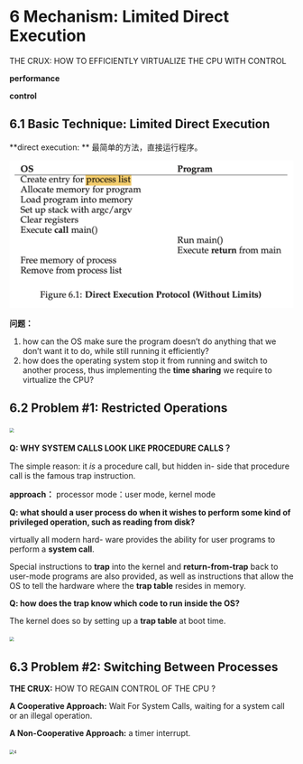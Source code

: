 # 6 Mechanism: Limited Direct Execution

THE CRUX: HOW TO EFFICIENTLY VIRTUALIZE THE CPU WITH CONTROL

**performance** 

**control** 

## 6.1 Basic Technique: Limited Direct Execution

**direct execution: ** 最简单的方法，直接运行程序。

<img src="imgs/1.png" alt="1" style="zoom:50%;" />

**问题：**

1. how can the OS make sure the program doesn’t do anything that we don’t want it to do, while still running it efficiently?
2. how does the operating system stop it from running and switch to another process, thus implementing the **time sharing** we require to virtualize the CPU?

## 6.2 Problem #1: Restricted Operations

<img src="/Volumes/Macintosh HD - Data/Github/OSTEP/cpu-mechanisms/imgs/2.png" style="zoom:50%;" />

**Q: WHY SYSTEM CALLS LOOK LIKE PROCEDURE CALLS？**

The simple reason: it *is* a procedure call, but hidden in- side that procedure call is the famous trap instruction.

**approach：** processor mode：user mode, kernel mode

**Q: what should a user process do when it wishes to perform some kind of privileged operation, such as reading from disk?**

virtually all modern hard- ware provides the ability for user programs to perform a **system call**.

Special instructions to **trap** into the kernel and **return-from-trap** back to user-mode programs are also provided, as well as instructions that allow the OS to tell the hardware where the **trap table** resides in memory.

**Q: how does the trap know which code to run inside the OS?**

The kernel does so by setting up a **trap table** at boot time.

<img src="/Volumes/Macintosh HD - Data/Github/OSTEP/cpu-mechanisms/imgs/3.png" style="zoom:50%;" />

## 6.3 Problem #2: Switching Between Processes

**THE CRUX:** HOW TO REGAIN CONTROL OF THE CPU ?

**A Cooperative Approach:** Wait For System Calls, waiting for a system call or an illegal operation.

**A Non-Cooperative Approach:** a timer interrupt.

<img src="/Volumes/Macintosh HD - Data/Github/OSTEP/cpu-mechanisms/imgs/4.png" alt="4" style="zoom:50%;" />


